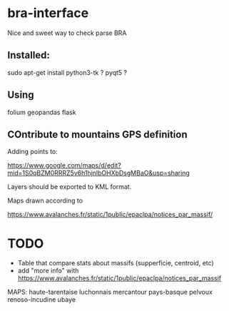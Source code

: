 # bra-interface
Nice and sweet way to check parse BRA


## Installed:

sudo apt-get install python3-tk
? pyqt5 ?

## Using

folium
geopandas
flask

## COntribute to  mountains GPS definition

Adding points to:

<https://www.google.com/maps/d/edit?mid=1S0qBZM0RRRZ5v6h1hjnlbOHXbDsgMBaO&usp=sharing>

Layers should be exported to KML format.

Maps drawn according to 

<https://www.avalanches.fr/static/1public/epaclpa/notices_par_massif/>

# TODO

- Table that compare stats about massifs (supperficie, centroid, etc)
- add "more info" with <https://www.avalanches.fr/static/1public/epaclpa/notices_par_massif>

MAPS:
haute-tarentaise
luchonnais
mercantour
pays-basque
pelvoux
renoso-incudine
ubaye


